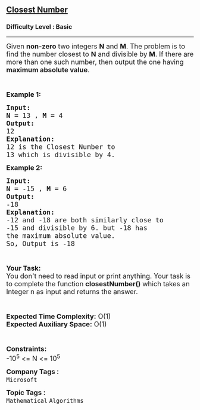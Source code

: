 <h2><a href="https://practice.geeksforgeeks.org/problems/closest-number5728/1?page=2&difficulty[]=-1&status[]=unsolved&sortBy=submissions">Closest Number</a></h2><h3>Difficulty Level : Basic</h3><hr><div class="problems_problem_content__Xm_eO"><p><span style="font-size:18px">Given <strong>non-zero</strong> two integers <strong>N</strong> and <strong>M</strong>. The problem is to find the number closest to <strong>N</strong> and divisible by <strong>M</strong>. If there are more than one such number, then output the one having <strong>maximum absolute value</strong>.</span></p>

<p>&nbsp;</p>

<p><span style="font-size:18px"><strong>Example 1:</strong></span></p>

<pre><span style="font-size:18px"><strong>Input:</strong></span>
<span style="font-size:18px"><strong>N = </strong>13 , <strong>M = </strong>4</span>
<span style="font-size:18px"><strong>Output:
</strong>12</span>
<span style="font-size:18px"><strong>Explanation:
</strong>12 is the Closest Number to
13 which is divisible by 4.</span></pre>

<p><span style="font-size:18px"><strong>Example 2:</strong></span></p>

<pre><span style="font-size:18px"><strong>Input:</strong></span>
<span style="font-size:18px"><strong>N = </strong>-15 , <strong>M = </strong>6</span>
<span style="font-size:18px"><strong>Output:
</strong>-18</span>
<span style="font-size:18px"><strong>Explanation:
</strong>-12 and -18 are both similarly close to
-15 and divisible by 6. but -18 has
the maximum absolute value.
So, Output is -18</span></pre>

<p>&nbsp;</p>

<p><span style="font-size:18px"><strong>Your Task:</strong><br>
You don't need to read input or print anything. Your task is to complete the function <strong>closestNumber()</strong> which takes an Integer n as input and returns the answer.</span></p>

<p>&nbsp;</p>

<p><span style="font-size:18px"><strong>Expected Time Complexity:</strong> O(1)<br>
<strong>Expected Auxiliary Space:</strong> O(1)</span></p>

<p>&nbsp;</p>

<p><span style="font-size:18px"><strong>Constraints:</strong></span><br>
<span style="font-size:18px">-10<sup>5</sup> &lt;= N &lt;= 10<sup>5</sup></span></p>
</div><p><span style=font-size:18px><strong>Company Tags : </strong><br><code>Microsoft</code>&nbsp;<br><p><span style=font-size:18px><strong>Topic Tags : </strong><br><code>Mathematical</code>&nbsp;<code>Algorithms</code>&nbsp;